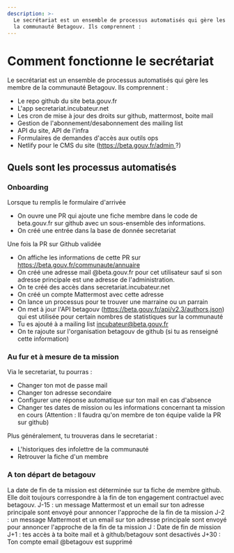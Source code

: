 ```yaml
---
description: >-
  Le secrétariat est un ensemble de processus automatisés qui gère les membre de
  la communauté Betagouv. Ils comprennent :
---
```


# Comment fonctionne le secrétariat

Le secrétariat est un ensemble de processus automatisés qui gère les membre de la communauté Betagouv. Ils comprennent :
* Le repo github du site beta.gouv.fr
* L'app secretariat.incubateur.net
* Les cron de mise à jour des droits sur github, mattermost, boite mail
* Gestion de l'abonnement/desabonnement des mailing list
* API du site, API de l'infra
* Formulaires de demandes d'accès aux outils ops
* Netlify pour le CMS du site ([https://beta.gouv.fr/admin ](https://beta.gouv.fr/admin) ?)

## Quels sont les processus automatisés

### Onboarding
Lorsque tu remplis le formulaire d'arrivée
- On ouvre une PR qui ajoute une fiche membre dans le code de beta.gouv.fr sur github avec un sous-ensemble des informations.
- On créé une entrée dans la base de donnée secretariat

Une fois la PR sur Github validée
- On affiche les informations de cette PR sur https://beta.gouv.fr/communaute/annuaire 
- On créé une adresse mail @beta.gouv.fr pour cet utilisateur sauf si son adresse principale est une adresse de l'administration.
- On te créé des accès dans secretariat.incubateur.net
- On créé un compte Mattermost avec cette adresse 
- On lance un processus pour te trouver une marraine ou un parrain
- On met à jour l'API betagouv (https://beta.gouv.fr/api/v2.3/authors.json) qui est utilisée pour certain nombres de statistiques sur la communauté
- Tu es ajouté à a mailing list incubateur@beta.gouv.fr
- On te rajoute sur l'organisation betagouv de github (si tu as renseigné cette information)

### Au fur et à mesure de ta mission
Via le secretariat, tu pourras : 
- Changer ton mot de passe mail
- Changer ton adresse secondaire
- Configurer une réponse automatique sur ton mail en cas d'absence
- Changer tes dates de mission ou les informations concernant ta mission en cours (Attention : Il faudra qu'on membre de ton équipe valide la PR sur github)

Plus généralement, tu trouveras dans le secretariat :
- L'historiques des infolettre de la communauté
- Retrouver la fiche d'un membre

### A ton départ de betagouv
La date de fin de ta mission est déterminée sur ta fiche de membre github. Elle doit toujours correspondre à la fin de ton engagement contractuel avec betagouv.
J-15 : un message Mattermost et un email sur ton adresse principale sont envoyé pour annoncer l'approche de la fin de ta mission
J-2 : un message Mattermost et un email sur ton adresse principale sont envoyé pour annoncer l'approche de la fin de ta mission
J : Date de fin de mission
J+1 : tes accès à ta boite mail et à github/betagouv sont desactivés
J+30 : Ton compte email @betagouv est supprimé
